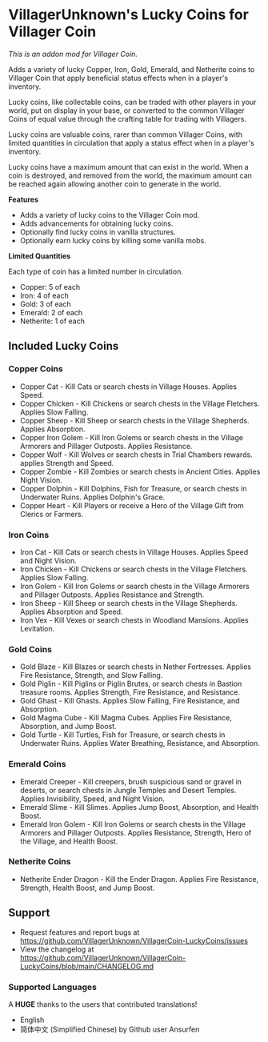 # VillagerUnknown's Lucky Coins for Villager Coin

_This is an addon mod for Villager Coin._

Adds a variety of lucky Copper, Iron, Gold, Emerald, and Netherite coins to Villager Coin that apply beneficial status effects when in a player's inventory.

Lucky coins, like collectable coins, can be traded with other players in your world, put on display in your base, or converted to the common Villager Coins of equal value through the crafting table for trading with Villagers.

Lucky coins are valuable coins, rarer than common Villager Coins, with limited quantities in circulation that apply a status effect when in a player's inventory. 

Lucky coins have a maximum amount that can exist in the world. 
When a coin is destroyed, and removed from the world, the maximum amount can be reached again allowing another coin to generate in the world.

**Features**

* Adds a variety of lucky coins to the Villager Coin mod.
* Adds advancements for obtaining lucky coins.
* Optionally find lucky coins in vanilla structures.
* Optionally earn lucky coins by killing some vanilla mobs.

**Limited Quantities**

Each type of coin has a limited number in circulation.

- Copper: 5 of each
- Iron: 4 of each
- Gold: 3 of each
- Emerald: 2 of each
- Netherite: 1 of each

## Included Lucky Coins

### Copper Coins

- Copper Cat - Kill Cats or search chests in Village Houses. Applies Speed.
- Copper Chicken - Kill Chickens or search chests in the Village Fletchers. Applies Slow Falling.
- Copper Sheep - Kill Sheep or search chests in the Village Shepherds. Applies Absorption.
- Copper Iron Golem - Kill Iron Golems or search chests in the Village Armorers and Pillager Outposts. Applies Resistance.
- Copper Wolf - Kill Wolves or search chests in Trial Chambers rewards. applies Strength and Speed.
- Copper Zombie - Kill Zombies or search chests in Ancient Cities. Applies Night Vision.
- Copper Dolphin - Kill Dolphins, Fish for Treasure, or search chests in Underwater Ruins. Applies Dolphin's Grace.
- Copper Heart - Kill Players or receive a Hero of the Village Gift from Clerics or Farmers.

### Iron Coins

- Iron Cat - Kill Cats or search chests in Village Houses. Applies Speed and Night Vision.
- Iron Chicken - Kill Chickens or search chests in the Village Fletchers. Applies Slow Falling.
- Iron Golem - Kill Iron Golems or search chests in the Village Armorers and Pillager Outposts. Applies Resistance and Strength.
- Iron Sheep - Kill Sheep or search chests in the Village Shepherds. Applies Absorption and Speed.
- Iron Vex - Kill Vexes or search chests in Woodland Mansions. Applies Levitation.

### Gold Coins

- Gold Blaze - Kill Blazes or search chests in Nether Fortresses. Applies Fire Resistance, Strength, and Slow Falling.
- Gold Piglin - Kill Piglins or Piglin Brutes, or search chests in Bastion treasure rooms. Applies Strength, Fire Resistance, and Resistance.
- Gold Ghast - Kill Ghasts. Applies Slow Falling, Fire Resistance, and Absorption.
- Gold Magma Cube - Kill Magma Cubes. Applies Fire Resistance, Absorption, and Jump Boost.
- Gold Turtle - Kill Turtles, Fish for Treasure, or search chests in Underwater Ruins. Applies Water Breathing, Resistance, and Absorption.

### Emerald Coins

- Emerald Creeper - Kill creepers, brush suspicious sand or gravel in deserts, or search chests in Jungle Temples and Desert Temples. Applies Invisibility, Speed, and Night Vision.
- Emerald Slime - Kill Slimes. Applies Jump Boost, Absorption, and Health Boost.
- Emerald Iron Golem - Kill Iron Golems or search chests in the Village Armorers and Pillager Outposts. Applies Resistance, Strength, Hero of the Village, and Health Boost.

### Netherite Coins

- Netherite Ender Dragon - Kill the Ender Dragon. Applies Fire Resistance, Strength, Health Boost, and Jump Boost.

## Support

* Request features and report bugs at https://github.com/VillagerUnknown/VillagerCoin-LuckyCoins/issues
* View the changelog at https://github.com/VillagerUnknown/VillagerCoin-LuckyCoins/blob/main/CHANGELOG.md

### Supported Languages

A **HUGE** thanks to the users that contributed translations!

* English
* 简体中文 (Simplified Chinese) by Github user Ansurfen
